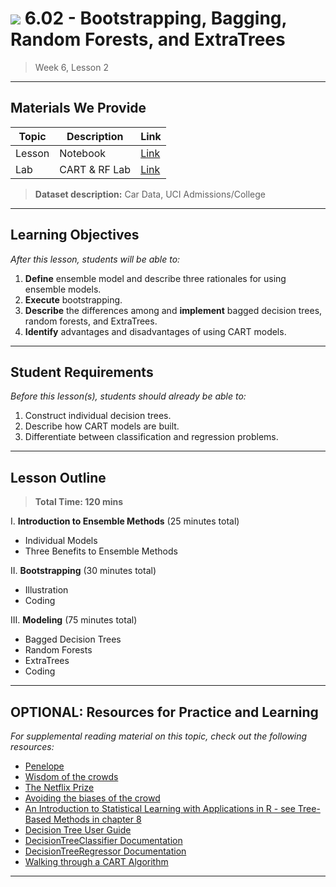 # ![](https://ga-dash.s3.amazonaws.com/production/assets/logo-9f88ae6c9c3871690e33280fcf557f33.png) 6.02 - Bootstrapping, Bagging, Random Forests, and ExtraTrees

> Week 6, Lesson 2

---

## Materials We Provide


| Topic | Description | Link |
| --- | --- | --- |
| Lesson | Notebook | [Link](./6.02-starter-code.ipynb)|
| Lab | CART & RF Lab | [Link](https://git.generalassemb.ly/DSI-EAST-2/6.02-cart-rf-lab) |

> **Dataset description:** Car Data, UCI Admissions/College

---

## Learning Objectives

*After this lesson, students will be able to:*
1. **Define** ensemble model and describe three rationales for using ensemble models.
2. **Execute** bootstrapping.
3. **Describe** the differences among and **implement** bagged decision trees, random forests, and ExtraTrees.
4. **Identify** advantages and disadvantages of using CART models.

---

## Student Requirements

*Before this lesson(s), students should already be able to:*

1. Construct individual decision trees.
2. Describe how CART models are built.
3. Differentiate between classification and regression problems.

---

## Lesson Outline

> **Total Time: 120 mins**

I. **Introduction to Ensemble Methods** (25 minutes total)
- Individual Models
- Three Benefits to Ensemble Methods

II. **Bootstrapping** (30 minutes total)
- Illustration
- Coding

III. **Modeling** (75 minutes total)
- Bagged Decision Trees
- Random Forests
- ExtraTrees
- Coding

---

## OPTIONAL: Resources for Practice and Learning

*For supplemental reading material on this topic, check out the following resources:*
- [Penelope](http://www.npr.org/sections/money/2015/08/07/429720443/17-205-people-guessed-the-weight-of-a-cow-heres-how-they-did)
- [Wisdom of the crowds](https://en.wikipedia.org/wiki/The_Wisdom_of_Crowds)
- [The Netflix Prize](https://en.wikipedia.org/wiki/Netflix_Prize)
- [Avoiding the biases of the crowd](http://chicagoinno.streetwise.co/2017/02/24/how-machines-can-save-us-from-the-mistakes-of-the-crowd/)
- [An Introduction to Statistical Learning with Applications in R - see Tree-Based Methods in chapter 8](http://www-bcf.usc.edu/~gareth/ISL/)
- [Decision Tree User Guide](http://scikit-learn.org/stable/modules/tree.html)
- [DecisionTreeClassifier Documentation](http://scikit-learn.org/stable/modules/generated/sklearn.tree.DecisionTreeClassifier.html#sklearn.tree.DecisionTreeClassifier)
- [DecisionTreeRegressor Documentation](http://scikit-learn.org/stable/modules/generated/sklearn.tree.DecisionTreeRegressor.html#sklearn.tree.DecisionTreeRegressor)
- [Walking through a CART Algorithm](https://www.xoriant.com/blog/product-engineering/decision-trees-machine-learning-algorithm.html)
---

